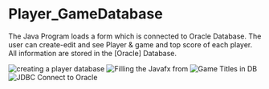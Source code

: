 # Player_GameDatabase
The Java Program loads a form which is connected to Oracle Database. The user can create-edit and see Player &amp; game and top score of each player. All information are stored in the [Oracle] Database.


![creating a player database](https://github.com/fazmed/Player_GameDatabase/assets/94944739/4305a809-8de6-4cda-9948-a2ee1d664e3a)
![Filling the Javafx from](https://github.com/fazmed/Player_GameDatabase/assets/94944739/10d18e1f-07a2-4283-a8bd-e9f0a209d25e)
![Game Titles in DB](https://github.com/fazmed/Player_GameDatabase/assets/94944739/b6660b84-b4cb-4e68-a8fb-6750b8262dfe)
![JDBC Connect to Oracle](https://github.com/fazmed/Player_GameDatabase/assets/94944739/6a58b99d-937f-4b7d-8825-bf176a988d3b)
